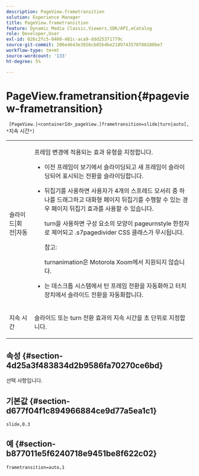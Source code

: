 ```yaml
---
description: PageView.frametransition
solution: Experience Manager
title: PageView.frametransition
feature: Dynamic Media Classic,Viewers,SDK/API,eCatalog
role: Developer,User
exl-id: 026c2fc5-0460-481c-aca9-ddd25371779c
source-git-commit: 206e4643e3926cb85b4be2189743578f88180be7
workflow-type: tm+mt
source-wordcount: '133'
ht-degree: 5%

---
```


# PageView.frametransition{#pageview-frametransition}

` [PageView.|<containerId>_pageView.]frametransition=slide|turn|auto[, *`지속 시간`*]`

<table id="table_625D0EEDA21B46FEA3F5CF7DDF769B50"> 
 <tbody> 
  <tr> 
   <td colname="col1"> <p> <span class="codeph"> 슬라이드|회전|자동</span> </p> </td> 
   <td colname="col2"> <p> 프레임 변경에 적용되는 효과 유형을 지정합니다. </p> <p> 
     <ul id="ul_4224B7C2722A4185A8BD48703D019AA1"> 
      <li id="li_8482037F8E1C4F11A84DF51790A073FE"> <p><span class="codeph"> </span> 이전 프레임이 보기에서 슬라이딩되고 새 프레임이 슬라이딩되어 표시되는 전환을 슬라이딩합니다. </p> </li> 
      <li id="li_CE9A99564DF348D0A76AB2A5945155A5"> <p><span class="codeph"> </span> 뒤집기를 사용하면 사용자가 4개의 스프레드 모서리 중 하나를 드래그하고 대화형 페이지 뒤집기를 수행할 수 있는 경우 페이지 뒤집기 효과를 사용할 수 있습니다. </p> <p><span class="codeph"> turn</span>을 사용하면 구성 요소의 모양이 <span class="codeph"> pageurnstyle</span> 한정자로 제어되고 <span class="codeph"> .s7pagedivider</span> CSS 클래스가 무시됩니다. </p> <p>참고:  <p><span class="codeph"> </span> turnanimation은 Motorola Xoom에서 지원되지 않습니다. </p> </p> </li> 
      <li id="li_79F85B0429CD4B389399FB3823FE767F"> <p> <span class="codeph"> </span> 는 데스크톱 시스템에서 턴 프레임 전환을 자동화하고 터치 장치에서 슬라이드 전환을 자동화합니다. </p> </li> 
     </ul> </p> </td> 
  </tr> 
  <tr> 
   <td colname="col1"> <p><span class="codeph"><span class="varname"> 지속 시간</span></span> </p> </td> 
   <td colname="col2"> <p><span class="codeph"> 슬라이드</span> 또는 <span class="codeph"> turn</span> 전환 효과의 지속 시간을 초 단위로 지정합니다. </p> </td> 
  </tr> 
 </tbody> 
</table>

## 속성 {#section-4d25a3f483834d2b9586fa70270ce6bd}

선택 사항입니다.

## 기본값 {#section-d677f04f1c894966884ce9d77a5ea1c1}

`slide,0.3`

## 예 {#section-b877011e5f6240718e9451be8f622c02}

`frametransition=auto,1`
